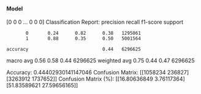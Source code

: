 #### Model
[0 0 0 ... 0 0 0]
Classification Report:
              precision    recall  f1-score   support

           0       0.24      0.82      0.38   1295061
           1       0.88      0.35      0.50   5001564

    accuracy                           0.44   6296625
   macro avg       0.56      0.58      0.44   6296625
weighted avg       0.75      0.44      0.47   6296625

Accuracy: 0.44402930141147046
Confusion Matrix:
[[1058234  236827]
 [3263912 1737652]]
Confusion Matrix (%):
[[16.80636849  3.76117364]
 [51.83589621 27.59656165]]
